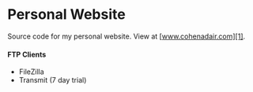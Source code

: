 Personal Website
================

Source code for my personal website.  View at [www.cohenadair.com][1].

#### FTP Clients
* FileZilla 
* Transmit (7 day trial)

[1]:http://cohenadair.com/
